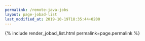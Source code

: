 ```yaml
---
permalink: /remote-java-jobs
layout: page-jobad-list
last_modified_at: 2019-10-19T18:35:44+0200
---
```

{% include render_jobad_list.html permalink=page.permalink %}
